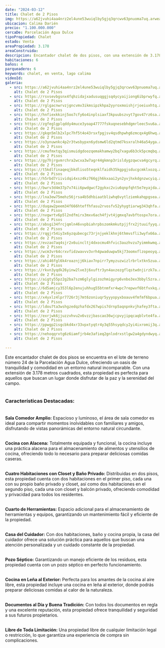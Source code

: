 ```yaml
---
date: "2024-03-12"
title: Chalet de 2 Pisos
img: https://a62jvuhi4aa4nrz2el4une53wuiqlby5gjq3qrcwv63pnuoma7uq.arweave.net/B7Sa0OjgAcbHOiL5RpO7tREFhx0yYbhEVq-29tHMB-k
ubicacion: Calima Darién
precio: "1.100.000.000"
cercaDe: Parcelación Agua Dulce
tipoPropiedad: Chalet
estado: Venta
areaPropiedad: 3.178
areaConstruida: 
descripcion: Encantador chalet de dos pisos, con una extensión de 3.178 metros cuadrados, esta propiedad es perfecta para aquellos que buscan un lugar donde disfrutar de la paz y la serenidad del campo.
habitaciones: 6
baños: 4
parqueadero: 6
keywords: chalet, en venta, lago calima
videoId: 
galeria:
  - src: https://a62jvuhi4aa4nrz2el4une53wuiqlby5gjq3qrcwv63pnuoma7uq.arweave.net/B7Sa0OjgAcbHOiL5RpO7tREFhx0yYbhEVq-29tHMB-k
    alt: Chalet de 2 Pisos
  - src: https://rsvsevbgsnx4fqhzidajxadusuqggjsq4ycyaijiong6ibprwyfq.arweave.net/jKsiVCaTb8LA-UDAm4B0lSBjJlDmBYAhKHNN5AXxtgs
    alt: Chalet de 2 Pisos
  - src: https://rglgacnwrvzjgncvmv3ikmsipzkhpa2yyroxmoishjrjoeiuxhtq.arweave.net/iZZgCbaNcpM0VWV2hTJIflR3g1jEXXY5EjpilxEUuec
    alt: Chalet de 2 Pisos
  - src: https://hnfiexkkinj5oo7cfy6o4inplsiaxf3kpuubszvyt7gov47rz6sa.arweave.net/O0qCXUpDU9c74i487iGvXJALl2p9KBlmuJ_M6vPxz6Q
    alt: Chalet de 2 Pisos
  - src: https://zgfeglgplqddy4muce3yoap47777fskuqnesebhdgmrleec5vu6a.arweave.net/yYpDLM9cBjxxlBE3hwH8___yyVSDSSIE4zMishBdrTw
    alt: Chalet de 2 Pisos
  - src: https://gkqn5mlb2xlpc7hf5t4o43rsxfpgjsv4qsdhpwhg6zmcqx4g6hwq.arweave.net/MqDesWHV1vF85ez47m4yuV5kyryEhnfY5vZYKF-G8e0
    alt: Chalet de 2 Pisos
  - src: https://o3ynuwnkc4p2r3twsbypxn6ydsmw6ld2qtmd7ksxralh46a54yga.arweave.net/dvDaWaoXH6judpBw-7fYHJlvLHqE2D-qV4gWfngd5gw
    alt: Chalet de 2 Pisos
  - src: https://cmufmxtqy3qismuidgdoozqemakhamwy2bq7xagu6b3ck5pcmqbq.arweave.net/EyhWXnDG4IkyiBmG52YEYBRwMtjQYfuA1PB2JXXiZAM
    alt: Chalet de 2 Pisos
  - src: https://gy7hjrgvmrchra2wcxa3w7agr44gkmnp3risldygzqwcva4gcyrq.arweave.net/Nj50xNVkRHiDVhXBu3wGjzhlMa_cUSWPBswsKoOGFiM
    alt: Chalet de 2 Pisos
  - src: https://t5kdlfinaqeqjbkdliso5teqnklfaidh35kgpgjsducgcmklxozq.arweave.net/n1Q1lQ0ECQSFQ1ok7syQapZQIGffVGeZMh0EYTFLu7M
    alt: Chalet de 2 Pisos
  - src: https://h5rbd7riividqi4xsz4kz766gjh6kxaai2yn2yvjhxkdgnzwcyiq.arweave.net/P2IR_ihFUDgjl5Z4rP_eMk_lXABGsN1iqT3UMzc2FhE
    alt: Chalet de 2 Pisos
  - src: https://bwrv3d4m37p7v74ii6pwdgwcf2gykxc2viu6qnpfqht5e7eyajda.arweave.net/DaNdj4zf3_r_iEefYZrCLo2FXFqqKeg15YHn0nyYAkY
    alt: Chalet de 2 Pisos
  - src: https://lna3ew75mehz56jrsa4b5dhbiaatbliwhq6vytlziemkahqpgsea.arweave.net/W0GyW_1hD575MZA4HozhQAEwrRY8PVxNeUEYoB4PNIg
    alt: Chalet de 2 Pisos
  - src: https://duqaw2peem34f666hteffhfasu2rvosfv52yhygtiarwg343qhfa.arweave.net/HSALaeQjN8L73jzIUpyglTUaukWvdYPg00AjY2-bgco
    alt: Chalet de 2 Pisos
  - src: https://nvgwrtv6p5l2ndfmirx3mxv6ach4fjvt4jgmxq7avbftospx7ora.arweave.net/bU1ozr5_V6aMrERvtl6-AI_CprPiTMvD4KhLN0n3-6I
    alt: Chalet de 2 Pisos
  - src: https://absgi34frcjqmln46vvpbiahrpbszomkmkutpjjfrx2jtuuifyyq.arweave.net/AGRkb4WIkwYtvPVq8KAHi8MsuYpiqTelJY30mdKILjE
    alt: Chalet de 2 Pisos
  - src: https://rqgjr54iy3x6yzqubecgc73rjnjyeklkhnj6thmvsfli3wyfx66a.arweave.net/jAyY94jG7-xmFAkEYX9xS1OCKWo7U-mdlZFWjdsFv7w
    alt: Chalet de 2 Pisos
  - src: https://evzao7aq4sjr2x6uincltj4dxocmu4hfvic3auzhvzu7yimmkwmq.arweave.net/JXIHfBDkkx1f1ENEuaeDu4TKcOWqBbBTJ65p_CGMVZk
    alt: Chalet de 2 Pisos
  - src: https://wcm3vr64crxvfidzwavvv3vrh4pwaduwpw5kj73oomxflzopeoyq.arweave.net/sJm6x9wUb1KgebArWu6xPx9gDpZ9uqT_bnMuVeXPI7E
    alt: Chalet de 2 Pisos
  - src: https://ahi46fgl6k4roaznjj6kiav7npirr7ymyzuzwizlrbrlxtkn5zua.arweave.net/AdHPFMvyuRcDLUp8pAK_a9EY_wzGaZsjK4hiu81N7mg
    alt: Chalet de 2 Pisos
  - src: https://rkvn3yqdk26yinw2lve3j6xuftr3yn4axzezgflqstwdnjirzk7a.arweave.net/iqrd4gNWvYQ22l1JtPr0LOO8N4C-SZMVcJTsNqURyr4
    alt: Chalet de 2 Pisos
  - src: https://aigty55pz2g2ba7szm6glylgizozhmigyrp6vnbo3ex3bbyl5zra.arweave.net/Ag08d6_OjaCD8ss8ZeFmRl2TsQbEX-q0LtkvsIcL7mI
    alt: Chalet de 2 Pisos
  - src: https://6d5amjcy353l6p2enujuhhug55btnmfxr4wpc7repwvf6btfvxkq.arweave.net/8PoGJFjfdr8_RG0TQ56G70M2sLePLPF-JH2qXwZlrdU
    alt: Chalet de 2 Pisos
  - src: https://x4yxlz4lpr7726r3j7mt6zoniuqr5yyyopyxboauv4fmfmf6bpua.arweave.net/vzF154t8f_16O0_ZP2XNRSEe4xhz8XC4FK8KwrC-C-g
    alt: Chalet de 2 Pisos
  - src: https://ldou7ta3wshgzedqzhafdx267wpis7drnp5aqnpnkvjhafey3fta.arweave.net/WN1PzBu0jmyQcMnAUd9e_Z6JfHFr-gg17VVScBSY2WY
    alt: Chalet de 2 Pisos
  - src: https://exrjwk6jjuzzvhvu2x6vzzjbascao36wjcpvyjipqcaqblvte4fa.arweave.net/JeKbK8lNM5qetNX9XOUhBIQHb9ZIn1wlD4CBAK6zJwo
    alt: Chalet de 2 Pisos
  - src: https://ppwgp2isgcbkd4xr33vpxtyqtr4y3q55hsyqdcy2yi4ixromij3q.arweave.net/e-xn6RIwgqHy8d7q-88QnHmNw708sQGLGsI4i8XMQnc
    alt: Chalet de 2 Pisos
  - src: https://nehoqqrxtg6z6iamfjrb4e3afieq2gnlodrxstlgw2a4gdyndwyq.arweave.net/aQ7oQjeZvZ8gDCpiHhNgKgkNGatw43lNZraBww8NHbE
    alt: Chalet de 2 Pisos
  
---
```


Este encantador chalet de dos pisos se encuentra en el lote de terreno número 24 de la Parcelación Agua Dulce, ofreciendo un oasis de tranquilidad y comodidad en un entorno natural incomparable. Con una extensión de 3.178 metros cuadrados, esta propiedad es perfecta para aquellos que buscan un lugar donde disfrutar de la paz y la serenidad del campo.<br><br>

### Características Destacadas:<br><br>

**Sala Comedor Amplio:** Espacioso y luminoso, el área de sala comedor es ideal para compartir momentos inolvidables con familiares y amigos, disfrutando de vistas panorámicas del entorno natural circundante.<br><br>

**Cocina con Alacena:** Totalmente equipada y funcional, la cocina incluye una práctica alacena para el almacenamiento de alimentos y utensilios de cocina, ofreciendo todo lo necesario para preparar deliciosas comidas caseras.<br><br>

**Cuatro Habitaciones con Closet y Baño Privado:** Distribuidas en dos pisos, esta propiedad cuenta con dos habitaciones en el primer piso, cada una con su propio baño privado y closet, así como dos habitaciones en el segundo piso, cada una con closet y balcón privado, ofreciendo comodidad y privacidad para todos los residentes.<br><br>

**Cuarto de Herramientas:** Espacio adicional para el almacenamiento de herramientas y equipos, garantizando un mantenimiento fácil y eficiente de la propiedad.<br><br>

**Casa del Cuidador:** Con dos habitaciones, baño y cocina propia,  la casa del cuidador ofrece una solución práctica para aquellos que buscan una atención personalizada y un cuidado constante de la propiedad.<br><br>

**Pozo Séptico:** Garantizando un manejo eficiente de los residuos, esta propiedad cuenta con un pozo séptico en perfecto funcionamiento.<br><br>

**Cocina en Leña al Exterior:** Perfecta para los amantes de la cocina al aire libre, esta propiedad incluye una cocina en leña al exterior, donde podrás preparar deliciosas comidas al calor de la naturaleza.<br><br>

**Documentos al Día y Buena Tradición:** Con todos los documentos en regla y una excelente reputación, esta propiedad ofrece tranquilidad y seguridad a sus futuros propietarios.<br><br>

**Libre de Toda Limitación:** Una propiedad libre de cualquier limitación legal o restricción, lo que garantiza una experiencia de compra sin complicaciones.<br><br>


